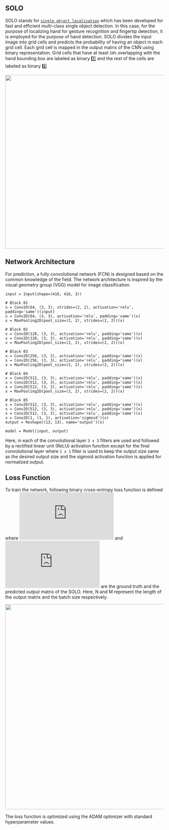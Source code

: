 ## SOLO
SOLO stands for [```single object localization```](https://github.com/MahmudulAlam/Fingertip-Mixed-Reality/tree/master/SOLO)
which has been developed for fast and efficient multi-class single object detection.
In this case, for the purpose of localizing hand for gesture recognition and fingertip detection, it is employed for the purpose of
hand detection. SOLO divides the input image into grid cells and predicts the probability of having an object in each grid cell. 
Each grid cell is mapped in the output matrix of the CNN using binary representation. Grid cells that have at least ```50%```
overlapping with the hand bounding box are labeled as binary :one: and the rest of the cells are labeled as binary :zero:


<p align="center">
  <img src="https://user-images.githubusercontent.com/37298971/65219825-3b5aa500-dadb-11e9-92f3-a1f75eef1b5a.jpg" width="550">
</p>

## Network Architecture
For prediction, a fully convolutional network (FCN) is designed based on the common knowledge of the field. The network architecture is
inspired by the visual geometry group (VGG) model for image classification. 

```
input = Input(shape=(416, 416, 3))

# Block 01
x = Conv2D(64, (3, 3), strides=(2, 2), activation='relu', padding='same')(input)
x = Conv2D(64, (3, 3), activation='relu', padding='same')(x)
x = MaxPooling2D(pool_size=(2, 2), strides=(2, 2))(x)

# Block 02
x = Conv2D(128, (3, 3), activation='relu', padding='same')(x)
x = Conv2D(128, (3, 3), activation='relu', padding='same')(x)
x = MaxPooling2D(pool_size=(2, 2), strides=(2, 2))(x)

# Block 03
x = Conv2D(256, (3, 3), activation='relu', padding='same')(x)
x = Conv2D(256, (3, 3), activation='relu', padding='same')(x)
x = MaxPooling2D(pool_size=(2, 2), strides=(2, 2))(x)

# Block 04
x = Conv2D(512, (3, 3), activation='relu', padding='same')(x)
x = Conv2D(512, (3, 3), activation='relu', padding='same')(x)
x = Conv2D(512, (3, 3), activation='relu', padding='same')(x)
x = MaxPooling2D(pool_size=(2, 2), strides=(2, 2))(x)

# Block 05
x = Conv2D(512, (3, 3), activation='relu', padding='same')(x)
x = Conv2D(512, (3, 3), activation='relu', padding='same')(x)
x = Conv2D(512, (3, 3), activation='relu', padding='same')(x)
x = Conv2D(1, (1, 1), activation='sigmoid')(x)
output = Reshape((13, 13), name='output')(x)

model = Model(input, output)
```

Here, in each of the convolutional layer ```3 x 3``` filters are used and followed by a rectified linear unit (ReLU) activation 
function except for the final convolutional layer where ```1 x 1``` filter is used to keep the output size same as the desired output
size and the sigmoid activation function is applied for normalized output.

## Loss Function
To train the network, following binary cross-entropy loss function is defined where ![H](https://latex.codecogs.com/gif.latex?%7B%5Cmathbb%7BH%7D%7D)
and ![H^hat](https://latex.codecogs.com/gif.latex?%5Chat%7B%5Cmathbb%7BH%7D%7D) are the ground truth and the predicted
output matrix of the SOLO. Here, N and M represent the length of the output matrix and the batch size respectively.

<p align="center">
  <img src="https://user-images.githubusercontent.com/37298971/65953360-9be7cb80-e465-11e9-8e9a-838d9cc75b1c.jpg" width="650">
</p>

The loss function is optimized using the ADAM optimizer with standard hyperparameter values. 
